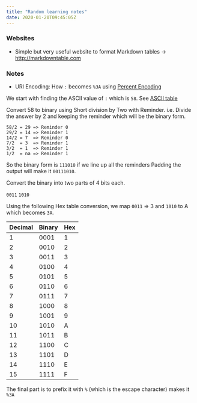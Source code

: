 ```yaml
---
title: "Random learning notes"
date: 2020-01-20T09:45:05Z
---
```


### Websites

* Simple but very useful website to format Markdown tables -> http://markdowntable.com


### Notes
* URI Encoding: How `:` becomes `%3A` using [Percent Encoding](https://en.wikipedia.org/wiki/Percent-encoding)

We start with finding the ASCII value of `:` which is `58`. 
See [ASCII table](https://theasciicode.com.ar/ascii-printable-characters/colon-ascii-code-58.html)

Convert 58 to binary using Short division by Two with Reminder. 
i.e. Divide the answer by 2 and keeping the reminder which will be the binary form.

```
58/2 = 29 => Reminder 0
29/2 = 14 => Reminder 1
14/2 = 7  => Reminder 0
7/2  = 3  => Reminder 1
3/2  = 1  => Reminder 1
1/2  = na => Reminder 1
```

So the binary form is `111010` if we line up all the reminders
Padding the output will make it `00111010`.

Convert the binary into two parts of 4 bits each.

`0011` `1010`

Using the following Hex table conversion, we map `0011` => 3 and `1010` to A which becomes `3A`. 

| Decimal | Binary | Hex |
|---------|--------|-----|
| 1       | 0001   | 1   |
| 2       | 0010   | 2   |
| 3       | 0011   | 3   |
| 4       | 0100   | 4   |
| 5       | 0101   | 5   |
| 6       | 0110   | 6   |
| 7       | 0111   | 7   |
| 8       | 1000   | 8   |
| 9       | 1001   | 9   |
| 10      | 1010   | A   |
| 11      | 1011   | B   |
| 12      | 1100   | C   |
| 13      | 1101   | D   |
| 14      | 1110   | E   |
| 15      | 1111   | F   |

The final part is to prefix it with `%` (which is the escape character) makes it `%3A`
